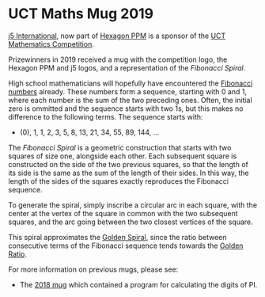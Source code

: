 UCT Maths Mug 2019
==================

[j5 International](https://j5int.com/), now part of [Hexagon PPM](https://hexagonppm.com/) is a sponsor of the 
[UCT Mathematics Competition](http://www.uctmathscompetition.org.za/).

Prizewinners in 2019 received a mug with the competition logo, the Hexagon PPM and j5 logos,
and a representation of the *Fibonacci Spiral*.

High school mathematicians will hopefully have encountered the [Fibonacci numbers](https://en.wikipedia.org/wiki/Fibonacci_number) already.
These numbers form a sequence, starting with 0 and 1, where each number is the sum of the two preceding ones.
Often, the initial zero is ommitted and the sequence starts with two 1s, but this makes no difference to the following terms.
The sequence starts with:

* (0), 1, 1, 2, 3, 5, 8, 13, 21, 34, 55, 89, 144, ...

The _Fibonacci Spiral_ is a geometric construction that starts with two squares of size one, alongside each other.
Each subsequent square is constructed on the side of the two previous squares, so that the length of its side is the same as the sum of the length of their sides.
In this way, the length of the sides of the squares exactly reproduces the Fibonacci sequence.

To generate the spiral, simply inscribe a circular arc in each square, with the center at the vertex of the square in common with the two subsequent squares,
and the arc going between the two closest vertices of the square.

This spiral approximates the [Golden Spiral](https://en.wikipedia.org/wiki/Golden_spiral),
since the ratio between consecutive terms of the Fibonacci sequence tends towards the [Golden Ratio](https://en.wikipedia.org/wiki/Golden_ratio).

For more information on previous mugs, please see:

* The [2018 mug](https://github.com/j5int/uct-maths-mug/blob/2018/README.md) which contained a program for calculating the digits of PI.


